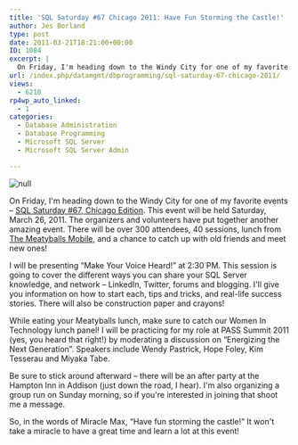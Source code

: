 ```yaml
---
title: 'SQL Saturday #67 Chicago 2011: Have Fun Storming the Castle!'
author: Jes Borland
type: post
date: 2011-03-21T18:21:00+00:00
ID: 1084
excerpt: |
  On Friday, I'm heading down to the Windy City for one of my favorite events - SQL Saturday #67, Chicago Edition. This event will be held Saturday, March 26, 2011. I'll be presenting "Make Your Voice Heard!" and moderating the WIT lunch panel!
url: /index.php/datamgmt/dbprogramming/sql-saturday-67-chicago-2011/
views:
  - 6210
rp4wp_auto_linked:
  - 1
categories:
  - Database Administration
  - Database Programming
  - Microsoft SQL Server
  - Microsoft SQL Server Admin

---
```

![null][1]

On Friday, I'm heading down to the Windy City for one of my favorite events &#8211; [SQL Saturday #67, Chicago Edition][2]. This event will be held Saturday, March 26, 2011. The organizers and volunteers have put together another amazing event. There will be over 300 attendees, 40 sessions, lunch from [The Meatyballs Mobile][3], and a chance to catch up with old friends and meet new ones! 

I will be presenting “Make Your Voice Heard!” at 2:30 PM. This session is going to cover the different ways you can share your SQL Server knowledge, and network &#8211; LinkedIn, Twitter, forums and blogging. I'll give you information on how to start each, tips and tricks, and real-life success stories. There will also be construction paper and crayons! 

While eating your Meatyballs lunch, make sure to catch our Women In Technology lunch panel! I will be practicing for my role at PASS Summit 2011 (yes, you heard that right!) by moderating a discussion on “Energizing the Next Generation”. Speakers include Wendy Pastrick, Hope Foley, Kim Tesserau and Miyaka Tabe. 

Be sure to stick around afterward &#8211; there will be an after party at the Hampton Inn in Addison (just down the road, I hear). I'm also organizing a group run on Sunday morning, so if you're interested in joining that shoot me a message. 

So, in the words of Miracle Max, “Have fun storming the castle!” It won't take a miracle to have a great time and learn a lot at this event!

 [1]: /wp-content/uploads/blogs/All/-10.png?mtime=1299430282 "null"
 [2]: http://sqlsaturday.com/67/eventhome.aspx
 [3]: http://meatyballsmobile.com/